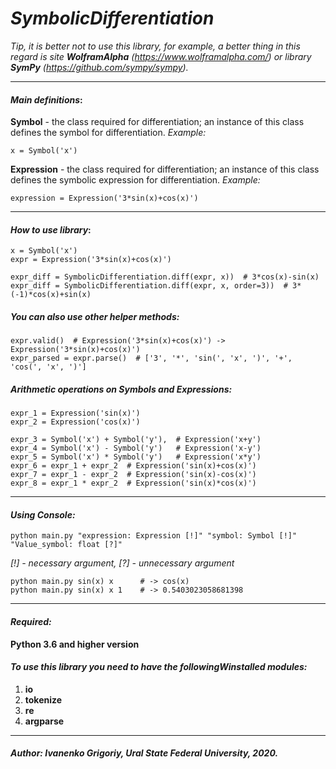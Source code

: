 # _SymbolicDifferentiation_

_Tip, it is better not to use this library, for example, a better thing in this regard is site **WolframAlpha** (https://www.wolframalpha.com/) or library **SymPy** (https://github.com/sympy/sympy)._

---

#### _Main definitions_:

**Symbol** - the class required for differentiation; an instance of this class defines the symbol for differentiation.
_Example:_

    x = Symbol('x')
    
**Expression** - the class required for differentiation; an instance of this class defines the symbolic expression for differentiation.
_Example:_

    expression = Expression('3*sin(x)+cos(x)')
   

---

#### _How to use library_:

    x = Symbol('x')
    expr = Expression('3*sin(x)+cos(x)')
    
    expr_diff = SymbolicDifferentiation.diff(expr, x))  # 3*cos(x)-sin(x)
    expr_diff = SymbolicDifferentiation.diff(expr, x, order=3))  # 3*(-1)*cos(x)+sin(x)
    
##### _You can also use other helper methods:_
    
    expr.valid()  # Expression('3*sin(x)+cos(x)') -> Expression('3*sin(x)+cos(x)')
    expr_parsed = expr.parse()  # ['3', '*', 'sin(', 'x', ')', '+', 'cos(', 'x', ')']
    
##### _Arithmetic operations on Symbols and Expressions:_

    expr_1 = Expression('sin(x)')
    expr_2 = Expression('cos(x)')
    
    expr_3 = Symbol('x') + Symbol('y'),  # Expression('x+y')
    expr_4 = Symbol('x') - Symbol('y')   # Expression('x-y')
    expr_5 = Symbol('x') * Symbol('y')   # Expression('x*y')
    expr_6 = expr_1 + expr_2  # Expression('sin(x)+cos(x)')
    expr_7 = expr_1 - expr_2  # Expression('sin(x)-cos(x)')
    expr_8 = expr_1 * expr_2  # Expression('sin(x)*cos(x)')  

---

#### _Using Console:_ 
`python main.py "expression: Expression [!]" "symbol: Symbol [!]" "Value_symbol: float [?]"` 

_[!] - necessary argument, [?] - unnecessary argument_

    python main.py sin(x) x      # -> cos(x)
    python main.py sin(x) x 1    # -> 0.5403023058681398

---

#### _Required:_
**Python 3.6 and higher version**


#### _To use this library you need to have the followingWinstalled modules:_
1. **io**
2. **tokenize**
3. **re**
4. **argparse**

---

#### _Author: Ivanenko Grigoriy, Ural State Federal University, 2020._
